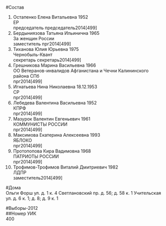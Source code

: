 #Состав  
1. Остапенко Елена Витальевна 1952  
    ЕР  
    председатель председатель2014[499]  
2. Бердыниязова Татьяна Ильинична 1965  
    За женщин России  
    заместитель прг2014[499]  
3. Тиханова Юлия Юрьевна 1975  
    Чернобыль-Квант  
    секретарь секретарь2014[499]  
4. Грешникова Марина Васильевна 1966  
    ОО Ветеранов-инвалидов Афганистана и Чечни Калининского района СПб  
    прг2014[499]  
5. Игнатьева Нина Николаевна 18.12.1953  
    СР  
    прг2014[499]  
6. Лебедева Валентина Васильевна 1952  
    КПРФ  
    прг2014[499]  
7. Мазурок Валентин Евгеньевич 1961  
    КОММУНИСТЫ РОССИИ  
    прг2014[499]  
8. Максимова Екатерина Алексеевна 1993  
    ЯБЛОКО  
    прг2014[499]  
9. Протопопова Кира Вадимовна 1968  
    ПАТРИОТЫ РОССИИ  
    прг2014[499]  
10. Трофимов-Трофимов Виталий Дмитриевич 1982  
    ЛДПР  
    заместитель2014[499]  
  
#Дома  
Ольги Форш ул. д. 1 к. 4 Светлановский пр. д. 56; д. 58 к. 1 Учительская ул. д. 6 к. 1; д. 8; д. 9 к. 1  
  
#Выборы-2012  
##Номер УИК  
400  
